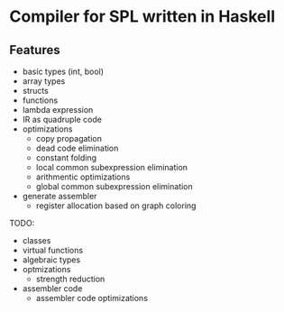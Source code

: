 # Compiler for SPL written in Haskell


## Features
- basic types (int, bool)
- array types
- structs
- functions
- lambda expression
- IR as quadruple code
- optimizations
  + copy propagation
  + dead code elimination
  + constant folding
  + local common subexpression elimination
  + arithmentic optimizations
  + global common subexpression elimination
- generate assembler
  + register allocation based on graph coloring

TODO:
- classes
- virtual functions
- algebraic types
- optmizations
  + strength reduction
- assembler code
  + assembler code optimizations
